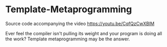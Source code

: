 # Template-Metaprogramming
Source code accompanying the video https://youtu.be/CqfQzCwXBlM

Ever feel the compiler isn't pulling its weight and your program is doing all the work? Template metaprogramming may be the answer.
